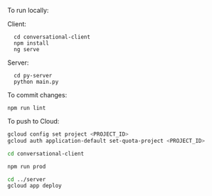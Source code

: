 To run locally:

Client:
```
  cd conversational-client
  npm install
  ng serve
```

Server:
```
  cd py-server
  python main.py
```

To commit changes:
```
npm run lint
```

To push to Cloud:

```sh
gcloud config set project <PROJECT_ID>
gcloud auth application-default set-quota-project <PROJECT_ID>

cd conversational-client

npm run prod

cd ../server
gcloud app deploy
```
